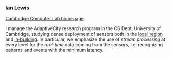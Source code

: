 ### Ian Lewis

[Cambridge Computer Lab homepage](https://www.cl.cam.ac.uk/~ijl20)

I manage the AdaptiveCity research program in the CS Dept, University of Cambridge, studying dense deployment of sensors both
in the [local region](https://github.com/SmartCambridge) and [in-building](https://github.com/AdaptiveCity). In particular, we
emphasize the use of *stream processing* at every level for the *real-time* data coming from the sensors, i.e. recognizing patterns
and events with the minimum latency.
